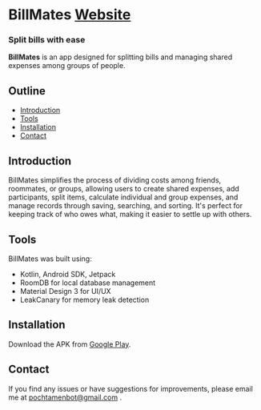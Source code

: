# BillMates [Website](https://maqa544.github.io/BillMatesApp/)

### Split bills with ease

**BillMates** is an app designed for splitting bills and managing shared expenses among groups of people.

## Outline
- [Introduction](#introduction)
- [Tools](#tools)
- [Installation](#installation)
- [Contact](#contact)

## Introduction
BillMates simplifies the process of dividing costs among friends, roommates, or groups, allowing users to create shared expenses, add participants, split items, calculate individual and group expenses, and manage records through saving, searching, and sorting. It's perfect for keeping track of who owes what, making it easier to settle up with others.

## Tools
BillMates was built using:
- Kotlin, Android SDK, Jetpack
- RoomDB for local database management
- Material Design 3 for UI/UX
- LeakCanary for memory leak detection

## Installation
Download the APK from [Google Play](https://play.google.com/store/apps/details?id=com.maqa544.billmates).

## Contact
If you find any issues or have suggestions for improvements, please email me at pochtamenbot@gmail.com .

